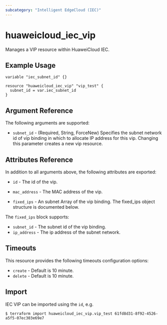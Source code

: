 ```yaml
---
subcategory: "Intelligent EdgeCloud (IEC)"
---
```


# huaweicloud\_iec\_vip

Manages a VIP resource within HuaweiCloud IEC.

## Example Usage

```hcl
variable "iec_subnet_id" {}

resource "huaweicloud_iec_vip" "vip_test" {
  subnet_id = var.iec_subnet_id
}
```

## Argument Reference

The following arguments are supported:

* `subnet_id` - (Required, String, ForceNew) Specifies the subnet network id 
    of vip binding in which to allocate IP address for this vip. Changing this 
    parameter creates a new vip resource.

## Attributes Reference

In addition to all arguments above, the following attributes are exported:

* `id` - The id of the vip.

* `mac_address` - The MAC address of the vip.

* `fixed_ips` - An subnet Array of the vip binding. The fixed_ips object 
    structure is documented below.

The `fixed_ips` block supports:

* `subnet_id` - The subnet id of the vip binding.
* `ip_address` - The ip address of the subnet network.

## Timeouts

This resource provides the following timeouts configuration options:
- `create` - Default is 10 minute.
- `delete` - Default is 10 minute.

## Import

IEC VIP can be imported using the `id`, e.g.

```
$ terraform import huaweicloud_iec_vip.vip_test 61fd8d31-8f92-4526-a5f5-07ec303e69e7
```
